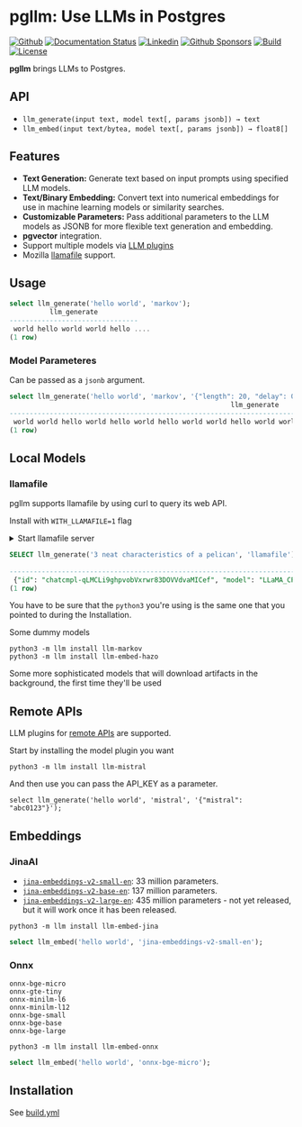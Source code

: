 # pgllm: Use LLMs in Postgres

[![Github](https://img.shields.io/static/v1?label=GitHub&message=Repo&logo=GitHub&color=green)](https://github.com/Florents-Tselai/pgllm)
[![Documentation Status](https://readthedocs.org/projects/pgllm/badge/?version=stable)](http://pgllm.tselai.com/en/latest/?badge=stable)
[![Linkedin](https://img.shields.io/badge/LinkedIn-0077B5?logo=linkedin&logoColor=white)](https://www.linkedin.com/in/florentstselai/)
[![Github Sponsors](https://img.shields.io/static/v1?label=Sponsor&message=%E2%9D%A4&logo=GitHub&color=pink)](https://github.com/sponsors/Florents-Tselai/)
[![Build](https://github.com/Florents-Tselai/pgllm/actions/workflows/build.yml/badge.svg?branch=main)](https://github.com/Florents-Tselai/pgllm/actions?query=workflow%3Abuild)
[![License](https://img.shields.io/badge/BSD%20license-blue.svg)](https://github.com/Florents-Tselai/pgllm/blob/main/LICENSE)

**pgllm** brings LLMs to Postgres.

## API

* `llm_generate(input text, model text[, params jsonb]) → text`
* `llm_embed(input text/bytea, model text[, params jsonb]) → float8[]`
  
## Features

- **Text Generation:** Generate text based on input prompts using specified LLM models.
- **Text/Binary Embedding:** Convert text into numerical embeddings for use in machine learning models or similarity searches.
- **Customizable Parameters:** Pass additional parameters to the LLM models as JSONB for more flexible text generation and embedding.
- **pgvector** integration.
- Support multiple models via [LLM plugins](https://llm.datasette.io/en/stable/plugins/index.html)
- Mozilla [llamafile](https://github.com/Mozilla-Ocho/llamafile) support.

## Usage

```sql
select llm_generate('hello world', 'markov');
          llm_generate          
--------------------------------
 world hello world world hello ....
(1 row)
```

### Model Parameteres

Can be passed as a `jsonb` argument. 

```sql
select llm_generate('hello world', 'markov', '{"length": 20, "delay": 0.2}');
                                                       llm_generate                                                       
--------------------------------------------------------------------------------------------------------------------------
 world world hello world hello world hello world world hello world world world world world world world world world hello 
(1 row)
```

## Local Models

### llamafile

pgllm supports llamafile by using curl to query its web API.

Install with `WITH_LLAMAFILE=1` flag

<details>
<summary>Start llamafile server</summary>

1. Download [llava-v1.5-7b-q4.llamafile](https://huggingface.co/Mozilla/llava-v1.5-7b-llamafile/resolve/main/llava-v1.5-7b-q4.llamafile?download=true) (4.29 GB).

2. Open your computer's terminal.

3. If you're using macOS, Linux, or BSD, you'll need to grant permission
for your computer to execute this new file. (You only need to do this
once.)

```sh
chmod +x llava-v1.5-7b-q4.llamafile
```

4. If you're on Windows, rename the file by adding ".exe" on the end.

5. Run the llamafile. e.g.:

```sh
./llava-v1.5-7b-q4.llamafile
```

6. Your browser should open automatically and display a chat interface.
(If it doesn't, just open your browser and point it at http://localhost:8080)

7. When you're done chatting, return to your terminal and hit
`Control-C` to shut down llamafile.

</details>

```sql
SELECT llm_generate('3 neat characteristics of a pelican', 'llamafile')::jsonb
                                                                                                                                                                                                                                                                                                   llm_generate                                                                                                                                                                                                                                                                                                   
------------------------------------------------------------------------------------------------------------------------------------------------------------------------------------------------------------------------------------------------------------------------------------------------------------------------------------------------------------------------------------------------------------------------------------------------------------------------------------------------------------------------------------------------------------------------------------------------------------------
 {"id": "chatcmpl-qLMCLi9ghpvobVxrwr83DOVVdvaMICef", "model": "LLaMA_CPP", "usage": {"total_tokens": 132, "prompt_tokens": 58, "completion_tokens": 74}, "object": "chat.completion", "choices": [{"index": 0, "message": {"role": "assistant", "content": "1. Pelicans have a large, broad beak that is adapted for catching fish.\n2. They have a pouch under their beak, which they use to hold their catch.\n3. Pelicans are known for their distinctive wading and fishing behavior, where they stand on one leg while waiting for fish to swim by.</s>"}, "finish_reason": "stop"}], "created": 1725269144}
(1 row)
```

You have to be sure that the `python3` you're using is the same one that you pointed to during the Installation.

Some dummy models 
```shell
python3 -m llm install llm-markov
python3 -m llm install llm-embed-hazo
```

Some more sophisticated models that will download artifacts in the background, the first time they'll be used 

## Remote APIs

LLM plugins for [remote APIs](https://llm.datasette.io/en/stable/plugins/directory.html#remote-apis) are supported.

Start by installing the model plugin you want
```shell
python3 -m llm install llm-mistral
```

And then use you can pass the API_KEY as a parameter.

```shell
select llm_generate('hello world', 'mistral', '{"mistral": "abc0123"}');
```


## Embeddings

### JinaAI

- [`jina-embeddings-v2-small-en`](https://huggingface.co/jinaai/jina-embeddings-v2-small-en): 33 million parameters.
- [`jina-embeddings-v2-base-en`](https://huggingface.co/jinaai/jina-embeddings-v2-base-en): 137 million parameters.
- [`jina-embeddings-v2-large-en`](https://huggingface.co/jinaai/jina-embeddings-v2-large-en): 435 million parameters - not yet released, but it will work once it has been released.

```shell
python3 -m llm install llm-embed-jina
```

```sql
select llm_embed('hello world', 'jina-embeddings-v2-small-en');
```

### Onnx

```
onnx-bge-micro
onnx-gte-tiny
onnx-minilm-l6
onnx-minilm-l12
onnx-bge-small
onnx-bge-base
onnx-bge-large
```

```shell
python3 -m llm install llm-embed-onnx
```

```sql
select llm_embed('hello world', 'onnx-bge-micro');
```


## Installation

See [build.yml](workflows/.github/build.yml)
